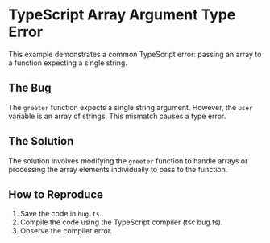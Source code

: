 # TypeScript Array Argument Type Error

This example demonstrates a common TypeScript error:  passing an array to a function expecting a single string.

## The Bug

The `greeter` function expects a single string argument. However, the `user` variable is an array of strings. This mismatch causes a type error.

## The Solution

The solution involves modifying the `greeter` function to handle arrays or processing the array elements individually to pass to the function.

## How to Reproduce

1.  Save the code in `bug.ts`.
2.  Compile the code using the TypeScript compiler (tsc bug.ts).
3. Observe the compiler error.